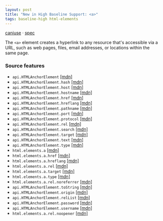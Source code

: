 ```yaml
---
layout: post
title: "New in High Baseline Support: <a>"
tags: baseline-high html-elements
---
```


[caniuse](https://caniuse.com/?search=a) · [spec](https://html.spec.whatwg.org/multipage/text-level-semantics.html#the-a-element)

The `<a>` element creates a hyperlink to any resource that's accessible via a URL, such as web pages, files, email addresses, or locations within the same page.

### Source features

- ``api.HTMLAnchorElement`` [[mdn]](https://developer.mozilla.org/en-US/search?q=api.HTMLAnchorElement)
- ``api.HTMLAnchorElement.hash`` [[mdn]](https://developer.mozilla.org/en-US/search?q=api.HTMLAnchorElement.hash)
- ``api.HTMLAnchorElement.host`` [[mdn]](https://developer.mozilla.org/en-US/search?q=api.HTMLAnchorElement.host)
- ``api.HTMLAnchorElement.hostname`` [[mdn]](https://developer.mozilla.org/en-US/search?q=api.HTMLAnchorElement.hostname)
- ``api.HTMLAnchorElement.href`` [[mdn]](https://developer.mozilla.org/en-US/search?q=api.HTMLAnchorElement.href)
- ``api.HTMLAnchorElement.hreflang`` [[mdn]](https://developer.mozilla.org/en-US/search?q=api.HTMLAnchorElement.hreflang)
- ``api.HTMLAnchorElement.pathname`` [[mdn]](https://developer.mozilla.org/en-US/search?q=api.HTMLAnchorElement.pathname)
- ``api.HTMLAnchorElement.port`` [[mdn]](https://developer.mozilla.org/en-US/search?q=api.HTMLAnchorElement.port)
- ``api.HTMLAnchorElement.protocol`` [[mdn]](https://developer.mozilla.org/en-US/search?q=api.HTMLAnchorElement.protocol)
- ``api.HTMLAnchorElement.rel`` [[mdn]](https://developer.mozilla.org/en-US/search?q=api.HTMLAnchorElement.rel)
- ``api.HTMLAnchorElement.search`` [[mdn]](https://developer.mozilla.org/en-US/search?q=api.HTMLAnchorElement.search)
- ``api.HTMLAnchorElement.target`` [[mdn]](https://developer.mozilla.org/en-US/search?q=api.HTMLAnchorElement.target)
- ``api.HTMLAnchorElement.text`` [[mdn]](https://developer.mozilla.org/en-US/search?q=api.HTMLAnchorElement.text)
- ``api.HTMLAnchorElement.type`` [[mdn]](https://developer.mozilla.org/en-US/search?q=api.HTMLAnchorElement.type)
- ``html.elements.a`` [[mdn]](https://developer.mozilla.org/en-US/search?q=html.elements.a)
- ``html.elements.a.href`` [[mdn]](https://developer.mozilla.org/en-US/search?q=html.elements.a.href)
- ``html.elements.a.hreflang`` [[mdn]](https://developer.mozilla.org/en-US/search?q=html.elements.a.hreflang)
- ``html.elements.a.rel`` [[mdn]](https://developer.mozilla.org/en-US/search?q=html.elements.a.rel)
- ``html.elements.a.target`` [[mdn]](https://developer.mozilla.org/en-US/search?q=html.elements.a.target)
- ``html.elements.a.type`` [[mdn]](https://developer.mozilla.org/en-US/search?q=html.elements.a.type)
- ``html.elements.a.rel.noreferrer`` [[mdn]](https://developer.mozilla.org/en-US/search?q=html.elements.a.rel.noreferrer)
- ``api.HTMLAnchorElement.toString`` [[mdn]](https://developer.mozilla.org/en-US/search?q=api.HTMLAnchorElement.toString)
- ``api.HTMLAnchorElement.origin`` [[mdn]](https://developer.mozilla.org/en-US/search?q=api.HTMLAnchorElement.origin)
- ``api.HTMLAnchorElement.relList`` [[mdn]](https://developer.mozilla.org/en-US/search?q=api.HTMLAnchorElement.relList)
- ``api.HTMLAnchorElement.password`` [[mdn]](https://developer.mozilla.org/en-US/search?q=api.HTMLAnchorElement.password)
- ``api.HTMLAnchorElement.username`` [[mdn]](https://developer.mozilla.org/en-US/search?q=api.HTMLAnchorElement.username)
- ``html.elements.a.rel.noopener`` [[mdn]](https://developer.mozilla.org/en-US/search?q=html.elements.a.rel.noopener)
